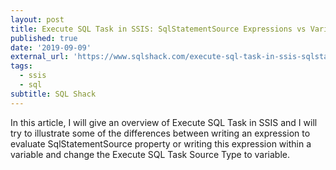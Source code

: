 ```yaml
---
layout: post
title: Execute SQL Task in SSIS: SqlStatementSource Expressions vs Variable Source Types
published: true
date: '2019-09-09'
external_url: 'https://www.sqlshack.com/execute-sql-task-in-ssis-sqlstatementsource-expression-vs-variable-source-type/'
tags:
  - ssis
  - sql
subtitle: SQL Shack
---
```

In this article, I will give an overview of Execute SQL Task in SSIS and I will try to illustrate some of the differences between writing an expression to evaluate SqlStatementSource property or writing this expression within a variable and change the Execute SQL Task Source Type to variable.
